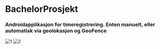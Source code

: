 # BachelorProsjekt
### Androidapplikasjon for timeregistrering. Enten manuelt, eller automatisk via geolokasjon og GeoFence

![1](https://user-images.githubusercontent.com/20108194/47656407-4f2dad80-db8f-11e8-8404-f7304a45cf27.png)
![2](https://user-images.githubusercontent.com/20108194/47656431-5a80d900-db8f-11e8-8a54-6b1f8a71132b.png)
